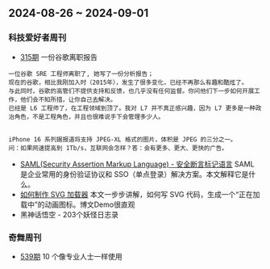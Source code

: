## 2024-08-26 ~ 2024-09-01
### 科技爱好者周刊
* [315期](https://github.com/ruanyf/weekly/blob/master/docs/issue-315.md) 一份谷歌离职报告
```
一位谷歌 SRE 工程师离职了, 她写了一份分析报告；
现在的谷歌，相比我刚加入时（2015年），发生了很多变化，已经不再那么有趣和酷炫了。
与此同时，谷歌的高管们不提供支持和反馈，也几乎没有任何监督。你问他们下一步如何开展工作，他们会不知所措，让你自己去解决。
已经是 L6 工程师了，在工程领域到顶了。我对 L7 并不真正感兴趣，因为 L7 更多是一种政治角色，不是工程角色，并且也很难说手下会管理多少人。


iPhone 16 系列据报道将支持 JPEG-XL 格式的图片，体积是 JPEG 的三分之一。
问：如果网速提高到 1Tb/s，互联网会怎样？答：会有更多、更大、更快的广告。
```
* [SAML(Security Assertion Markup Language) - 安全断言标记语言](https://www.sheshbabu.com/posts/visual-explanation-of-saml-authentication/) SAML 是企业常用的身份验证协议和 SSO（单点登录）解决方案。本文解释它是什么。
* [如何制作 SVG 加载器](https://www.fffuel.co/svg-spinner/) 本文一步步讲解，如何写 SVG 代码，生成一个“正在加载中”的动画图标。博文Demo很直观
* [](https://github.com/meethigher/black-wukong-youji/tree/master) 黑神话悟空 - 203个妖怪日志录

### 奇舞周刊
* [539期](https://mp.weixin.qq.com/s/HbBNxwhISigYemwVyb2INw) 10 个像专业人士一样使用 <template> HTML 标签的基本技巧
* [10 个像专业人士一样使用 <template> HTML 标签的基本技巧](https://mp.weixin.qq.com/s?__biz=MjM5MDA2MTI1MA==&mid=2649142016&idx=2&sn=fa0340ec15b81c0f086047a56baaedf1&scene=21#wechat_redirect) 页面渲染时，<template>标签内容不参与渲染，该标签主要用于临时存储通用DOM内容，做性能优化。
* [一文吃透 WebSocket 原理](https://mp.weixin.qq.com/s?__biz=MzAxODE2MjM1MA==&mid=2651621218&idx=2&sn=4d7fbc27fa1a4f7b1f76c5a831e722c6&scene=21#wechat_redirect) WebSocket协议原理面试总结文章
* [非常有用的 48 个 JavaScript 代码片段，值得收藏！](https://mp.weixin.qq.com/s?__biz=MzA4Nzg0MDM5Nw==&mid=2247521227&idx=1&sn=78b1ff4263f9140a7a0a464679c28d99&scene=21#wechat_redirect) 常用的48个JS代码片段，例如：将地址栏参数转成JSON
* [NodeJS:高性能图片格式转化](https://mp.weixin.qq.com/s?__biz=MjM5MTA1MjAxMQ==&mid=2651272622&idx=1&sn=eef3f3267824dd454370643cc9b18c0b&scene=21#wechat_redirect) Node端实现图片格式的高性能转换实践分享
* [没有轮子就自己造一个，用 fabric 写一个标尺](https://mp.weixin.qq.com/s?__biz=MzUzNjk5MTE1OQ==&mid=2247523053&idx=1&sn=ff6813971bad6055829a400672f09c07&scene=21#wechat_redirect) 使用两个canvas实现 标尺分享，fabric.js 是一个强大的基于 HTML5 <canvas> 元素的 JavaScript 库，主要用于创建和操作矢量图形以及复杂的图形对象。
* [NextJs 14 从入门到精通（长文预警）](https://mp.weixin.qq.com/s?__biz=MzA5NjUxMTM2MQ==&mid=2247503783&idx=1&sn=ed6754f015f24ac3b5104e9922227147&scene=21#wechat_redirect) 大而全的 NexJS 教程， 可收藏
* [手把手教你破解 JavaScript 深层数据](https://mp.weixin.qq.com/s?__biz=Mzg5ODA5NTM1Mw==&mid=2247502414&idx=1&sn=aee9ae22f92c4b3299532a4a78d5d96b&scene=21#wechat_redirect) [anypath](https://github.com/jsmini/anypath)库实现原理讲解
* [浅谈前端性能优化之评估工具(7种)](https://mp.weixin.qq.com/s?__biz=MzkyOTE5NzQ2Nw==&mid=2247490716&idx=2&sn=4e00c531789d10bafae545ab0496a4cf&scene=21#wechat_redirect) 常见的站点性能检测工具分享， 部分方法例如：  Webpack Bundle Analyzer， 依赖了 Webpack构建

## 2024-09-02 ~ 2024-09-08
### 科技爱好者周刊
* [316期](https://github.com/ruanyf/weekly/blob/master/docs/issue-316.md) 你一生的故事
```
每个人的一生都是一个故事，关于走过的旅程，经历的战斗，感受的苦恼和困惑。但是，大多数人的故事没有记录下来，随着日子湮没了。他们自己不会写，也不会有人帮他们写。
如果存在一种服务，可以把每个人的一生写成故事，保存下来，那该多好？前几天，我发现有人抱有一样的想法，而且居然已经动手做出来了。他的实现思路很简单，就是随身佩戴一个摄像头，每隔一段时间，自动或手动对着周围环境，拍一张照片。然后将这张照片发送到 OpenAI，让 AI 根据预先设置的提示词，用传记的作者的口吻，为照片生成一段描述。
让 AI 为你写每天的传记。以后，每个人都会有成文的“你一生的故事”，流传下去。
```
* [JS 垃圾收集机制的一个案例（英文）](https://jakearchibald.com/2024/garbage-collection-and-closures/) 作者发现自己的 JS 代码，出现了意想不到的内存泄漏。本文就讨论这个案例，为什么垃圾回收机制在这里失灵。


### 奇舞周刊
* [540期](https://mp.weixin.qq.com/s/DmAeMcgghd-SRpGyFt_tLA) Vue 3.5 正式版发布，都有哪些变化？
* [vue 3.5正式发布，有哪些变化？](https://mp.weixin.qq.com/s?__biz=MzIzNzA0NzE5Mg==&mid=2247490689&idx=1&sn=d32d586ac6313e766383c6eb850225ef&scene=21#wechat_redirect) Lazy Hydration 是将页面上的某些部分（通常是非关键内容或次要交互部分）的 "水合" 过程推迟到用户需要这些内容的时候再进行，而不是在页面加载后立即进行。
* [Rspack 1.0发布了](https://mp.weixin.qq.com/s?__biz=MzkxNDIzNTg4MA==&mid=2247489024&idx=1&sn=9fae2e658ecc7eaf145c6e44d9248f6e&scene=21#wechat_redirect) Rspack 是基于 Rust 编写的下一代 JavaScript 打包工具， 兼容 webpack 的 API 和生态，并提供 10 倍于 webpack 的构建性能。
* [一文了解Flutter 3.24 中的新功能和增强功能](https://mp.weixin.qq.com/s?__biz=MzAwODY4OTk2Mg==&mid=2652147235&idx=1&sn=9974a03bda7c8149432dd387f5672f1a&scene=21#wechat_redirect) Flutter 3.24 以及 Dart 3.5 现已在稳定渠道中正式发布。
* [得物App白屏优化系列｜归因篇](https://mp.weixin.qq.com/s?__biz=MzkxNTE3ODU0NA==&mid=2247529809&idx=1&sn=65f91634b4a815d44db5d255fdc68969&scene=21#wechat_redirect) 性能优化归因实践博文
* [探究高效组件的设计与封装之理](https://mp.weixin.qq.com/s?__biz=MzAxNDEwNjk5OQ==&mid=2650535967&idx=1&sn=832a70b8ed10c855af0b5114a6fd4758&scene=21#wechat_redirect) 始终以一个消费者的视角来开发组件
* [NextJs 14 从入门到精通](https://mp.weixin.qq.com/s?__biz=MzA5NjUxMTM2MQ==&mid=2247503783&idx=1&sn=ed6754f015f24ac3b5104e9922227147&scene=21#wechat_redirect) 重复博文
* [基于Kotlin Multiplatform的鸿蒙跨平台开发实践](https://mp.weixin.qq.com/s?__biz=Mzg3Njc0NTgwMg==&mid=2247500272&idx=1&sn=35720e7635549876ad8cb3e9f8659d97&scene=21#wechat_redirect) Kotlin Multiplatform（以下简称 KMP） 是由 JetBrains 开发的基于 Kotlin 语言的跨平台开发解决方案。本文简述了项目实践的经验总结
* [Cookie的secure属性引起循环登录问题分析及解决方案](https://mp.weixin.qq.com/s?__biz=MzI4NjY4MTU5Nw==&mid=2247499233&idx=1&sn=0203f83cd5b0ea8609ad428710bf61eb&scene=21#wechat_redirect) 本文主要分析单点登录和权限系统设计的基本原理，然后结合实际案例来分析循环登录的原因，并给出具体的解决办法。
* [AI落地前端实操，带你成为公司最懂AI的前端大佬！](https://mp.weixin.qq.com/s?__biz=MzI2MjM0MDE3MQ==&mid=2247484699&idx=1&sn=1a3246ffc65a33fbb47a9e203586f352&scene=21#wechat_redirect) 基于公司私有组件生成代码，解决问题的核心就是：让大模型知道你公司的私有组件库是什么样的。